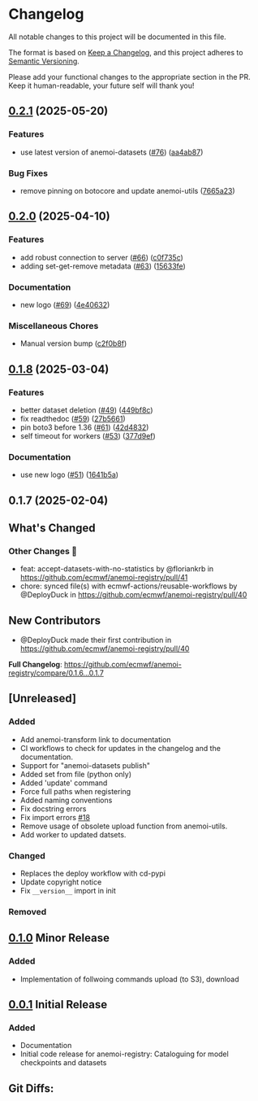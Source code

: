 # Changelog

All notable changes to this project will be documented in this file.

The format is based on [Keep a Changelog](https://keepachangelog.com/en/1.1.0/),
and this project adheres to [Semantic Versioning](https://semver.org/spec/v2.0.0.html).

Please add your functional changes to the appropriate section in the PR.
Keep it human-readable, your future self will thank you!

## [0.2.1](https://github.com/ecmwf/anemoi-registry/compare/0.2.0...0.2.1) (2025-05-20)


### Features

* use latest version of anemoi-datasets ([#76](https://github.com/ecmwf/anemoi-registry/issues/76)) ([aa4ab87](https://github.com/ecmwf/anemoi-registry/commit/aa4ab87486381ba4d8fcc56d15c94d87adcb729d))


### Bug Fixes

* remove pinning on botocore and update anemoi-utils ([7665a23](https://github.com/ecmwf/anemoi-registry/commit/7665a23112e61f91aed0e657aab37146967dc40a))

## [0.2.0](https://github.com/ecmwf/anemoi-registry/compare/0.1.8...0.2.0) (2025-04-10)


### Features

* add robust connection to server ([#66](https://github.com/ecmwf/anemoi-registry/issues/66)) ([c0f735c](https://github.com/ecmwf/anemoi-registry/commit/c0f735ccf132e924c476539e3ae808575c60c324))
* adding set-get-remove metadata ([#63](https://github.com/ecmwf/anemoi-registry/issues/63)) ([15633fe](https://github.com/ecmwf/anemoi-registry/commit/15633feb2bf9664b64026729aa763c666991c6e3))


### Documentation

* new logo ([#69](https://github.com/ecmwf/anemoi-registry/issues/69)) ([4e40632](https://github.com/ecmwf/anemoi-registry/commit/4e406322e3a74bb9263fb791523b41fce10508ac))


### Miscellaneous Chores

* Manual version bump ([c2f0b8f](https://github.com/ecmwf/anemoi-registry/commit/c2f0b8f26deb089385df8ba5b35cc5b69ea06ffa))

## [0.1.8](https://github.com/ecmwf/anemoi-registry/compare/0.1.7...0.1.8) (2025-03-04)


### Features

* better dataset deletion ([#49](https://github.com/ecmwf/anemoi-registry/issues/49)) ([449bf8c](https://github.com/ecmwf/anemoi-registry/commit/449bf8ca9156f7f6538ff3d0c26a9a72b8143f6f))
* fix readthedoc ([#59](https://github.com/ecmwf/anemoi-registry/issues/59)) ([27b5661](https://github.com/ecmwf/anemoi-registry/commit/27b5661ab75b308ccc6ac46e2ae444fac6bbdc84))
* pin boto3 before 1.36 ([#61](https://github.com/ecmwf/anemoi-registry/issues/61)) ([42d4832](https://github.com/ecmwf/anemoi-registry/commit/42d48320857114d0eabba0519261295b09da3ac1))
* self timeout for workers ([#53](https://github.com/ecmwf/anemoi-registry/issues/53)) ([377d9ef](https://github.com/ecmwf/anemoi-registry/commit/377d9ef1f27b76cb524e60f11c746a254f14a1e6))


### Documentation

* use new logo ([#51](https://github.com/ecmwf/anemoi-registry/issues/51)) ([1641b5a](https://github.com/ecmwf/anemoi-registry/commit/1641b5ac8a36bcd1ff8ea01df65a1804a56f9deb))

## 0.1.7 (2025-02-04)

<!-- Release notes generated using configuration in .github/release.yml at main -->

## What's Changed
### Other Changes 🔗
* feat: accept-datasets-with-no-statistics by @floriankrb in https://github.com/ecmwf/anemoi-registry/pull/41
* chore: synced file(s) with ecmwf-actions/reusable-workflows by @DeployDuck in https://github.com/ecmwf/anemoi-registry/pull/40

## New Contributors
* @DeployDuck made their first contribution in https://github.com/ecmwf/anemoi-registry/pull/40

**Full Changelog**: https://github.com/ecmwf/anemoi-registry/compare/0.1.6...0.1.7

## [Unreleased]

### Added

- Add anemoi-transform link to documentation
- CI workflows to check for updates in the changelog and the documentation.
- Support for "anemoi-datasets publish"
- Added set from file (python only)
- Added 'update' command
- Force full paths when registering
- Added naming conventions
- Fix docstring errors
- Fix import errors [#18](https://github.com/ecmwf/anemoi-registry/pull/18)
- Remove usage of obsolete upload function from anemoi-utils.
- Add worker to updated datsets.

### Changed
- Replaces the deploy workflow with cd-pypi
- Update copyright notice
- Fix `__version__` import in init

### Removed

## [0.1.0] Minor Release

### Added
- Implementation of follwoing commands upload (to S3), download

## [0.0.1] Initial Release

### Added
- Documentation
- Initial code release for anemoi-registry: Cataloguing for model checkpoints and datasets


## Git Diffs:
[0.1.0]: https://github.com/ecmwf/anemoi-registry/compare/0.0.1...0.1.0
[0.0.1]: https://github.com/ecmwf/anemoi-registry/releases/tag/0.0.1
